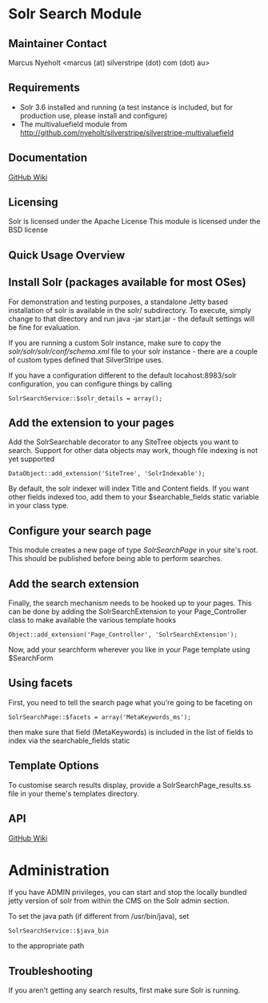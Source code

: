 Solr Search Module
==================

Maintainer Contact
------------------
Marcus Nyeholt
<marcus (at) silverstripe (dot) com (dot) au>

Requirements
------------

* Solr 3.6 installed and running (a test instance is included, but for production
use, please install and configure)
* The multivaluefield module from http://github.com/nyeholt/silverstripe/silverstripe-multivaluefield

Documentation
-------------
[GitHub Wiki](http://wiki.github.com/nyeholt/silverstripe-solr)

Licensing
-----------------------------------------------
Solr is licensed under the Apache License
This module is licensed under the BSD license

Quick Usage Overview
-----------------------------------------------

## Install Solr (packages available for most OSes)

For demonstration and testing purposes, a standalone Jetty based
installation of solr is available in the solr/ subdirectory. To execute,
simply change to that directory and run java -jar start.jar - the default
settings will be fine for evaluation.

If you are running a custom Solr instance, make sure to copy the
*solr/solr/solr/conf/schema.xml* file to your solr instance - there are
a couple of custom types defined that SilverStripe uses. 

If you have a configuration different to the default locahost:8983/solr
configuration, you can configure things by calling

`SolrSearchService::$solr_details = array();`

## Add the extension to your pages

Add the SolrSearchable decorator to any SiteTree objects you want to search.
Support for other data objects may work, though file indexing is not yet
supported

	DataObject::add_extension('SiteTree', 'SolrIndexable');

By default, the solr indexer will index Title and Content fields. If you want
other fields indexed too, add them to your $searchable_fields static
variable in your class type. 

## Configure your search page

This module creates a new page of type _SolrSearchPage_ in your site's root.
This should be published before being able to perform searches.

## Add the search extension

Finally, the search mechanism needs to be hooked up to your pages. This can be done
by adding the SolrSearchExtension to your Page_Controller class to make available
the various template hooks

	Object::add_extension('Page_Controller', 'SolrSearchExtension');

Now, add your searchform wherever you like in your Page template using $SearchForm


## Using facets

First, you need to tell the search page what you're going to be faceting on

	SolrSearchPage::$facets = array('MetaKeywords_ms');

then make sure that field (MetaKeywords) is included in the list of fields to
index via the searchable_fields static

Template Options
----------------

To customise search results display, provide a SolrSearchPage_results.ss
file in your theme's templates directory. 

API
---

[GitHub Wiki](http://wiki.github.com/nyeholt/silverstripe-solr)


# Administration

If you have ADMIN privileges, you can start and stop the locally bundled
jetty version of solr from within the CMS on the Solr admin section.

To set the java path (if different from /usr/bin/java), set

    SolrSearchService::$java_bin 

to the appropriate path


Troubleshooting
---------------

If you aren't getting any search results, first make sure Solr is running. 


